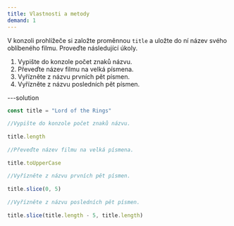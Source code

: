 ```yaml
---
title: Vlastnosti a metody
demand: 1
---
```


V konzoli prohlížeče si založte proměnnou `title` a uložte do ní název svého oblíbeného filmu. Proveďte následující úkoly.

1. Vypište do konzole počet znaků názvu.
1. Převeďte název filmu na velká písmena.
1. Vyřízněte z názvu prvních pět písmen.
1. Vyřízněte z názvu posledních pět písmen.

---solution

```js
const title = "Lord of the Rings"
​
//Vypište do konzole počet znaků názvu.
​
title.length
​
//Převeďte název filmu na velká písmena.
​
title.toUpperCase
​
//Vyřízněte z názvu prvních pět písmen.
​
title.slice(0, 5)
​
//Vyřízněte z názvu posledních pět písmen.
​
title.slice(title.length - 5, title.length)
```

